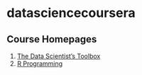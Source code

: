 # datasciencecoursera

## Course Homepages

1. [The Data Scientist’s Toolbox](https://class.coursera.org/datascitoolbox-013)
2. [R Programming](https://www.coursera.org/course/rprog)
